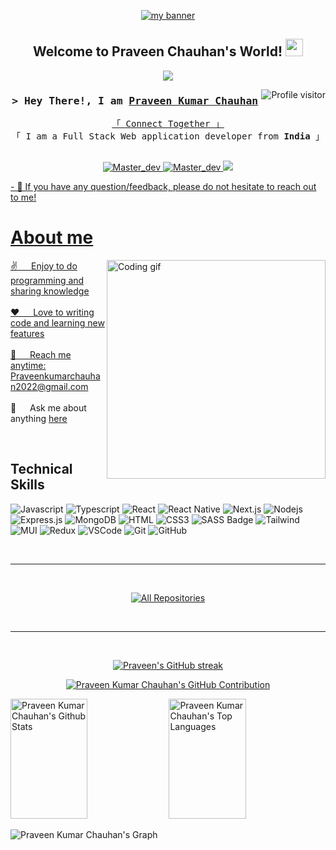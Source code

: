 <p align="center">
  <a href="https://github.com/Praveen-2022" target="_blank" rel="norefferrer">
    <img src="https://github.com/Praveen-2022/Praveen-2022/assets/110144648/1938b01f-5bda-4034-b3f5-d6801e7b948b" alt="my banner">
  </a>
</p>
<h2 align="center">
  Welcome to Praveen Chauhan's World!
  <img src="https://media.giphy.com/media/hvRJCLFzcasrR4ia7z/giphy.gif" width="28">
</h2>



<p align="center">
  <a href="https://github.com/Praveen-2022"><img src="https://readme-typing-svg.herokuapp.com/?lines=Full%20Stack%20Web%20Developer;Front%20End%20Developer;1.5%2B%20years%20of%20coding%20experience;Always%20learning%20new%20things&center=true&width=380&height=45"></a>
</p>



<a href="https://komarev.com/ghpvc/?username=Praveen-2022">
  <img align="right" src="https://komarev.com/ghpvc/?username=Praveen-2022&label=Visitors&color=0e75b6&style=flat" alt="Profile visitor" />
</a>

<!-- Intro  -->
<h3 align="center">
        <samp>&gt; Hey There!, I am
                <b><a target="_blank" href="https://praveendev.vercel.app">Praveen Kumar Chauhan</a></b>
        </samp>
</h3>


<p align="center"> 
  <samp>
    <a href="https://www.praveendev.vercel.app">「 Connect Together 」</a>
    <br>
    「 I am a Full Stack Web application developer from <b>India</b> 」
    <br>
    <br>
  </samp>
</p>

<p align="center">
 <a href="https://praveendev.vercel.app" target="blank">
  <img src="https://img.shields.io/badge/Website-DC143C?style=for-the-badge&logo=medium&logoColor=white" alt="Master_dev" />
 </a>
 <a href="https://www.linkedin.com/in/praveen-vbspu/" target="_blank">
  <img src="https://img.shields.io/badge/LinkedIn-0077B5?style=for-the-badge&logo=linkedin&logoColor=white" alt="Master_dev"/>
 </a>
 <a href="https://twitter.com/Praveen52" target="_blank">
  <img src="https://img.shields.io/badge/Twitter-1DA1F2?style=for-the-badge&logo=twitter&logoColor=white" />
 <!-- </a>
 <a href="https://instagram.com/alsiam_dev" target="_blank">
  <img src="https://img.shields.io/badge/Instagram-fe4164?style=for-the-badge&logo=instagram&logoColor=white" alt="alsiam" />
 </a>  -->
</p>
   - 💬 If you have any question/feedback, please do not hesitate to reach out to me!
<br />

<!-- About Section -->
 # About me
 
<p>
 <img align="right" width="350" src="/assets/programmer.gif" alt="Coding gif" />
  
 ✌️ &emsp; Enjoy to do programming and sharing knowledge <br/><br/>
 ❤️ &emsp; Love to writing code and learning new features<br/><br/>
 📧 &emsp; Reach me anytime: Praveenkumarchauhan2022@gmail.com<br/><br/>
 💬 &emsp; Ask me about anything [here](https://github.com/Praveen-2022/Praveen-2022/issues)

</p>

<br/>

## Technical Skills

![Javascript](https://img.shields.io/badge/Javascript-F0DB4F?style=for-the-badge&labelColor=black&logo=javascript&logoColor=F0DB4F)
![Typescript](https://img.shields.io/badge/Typescript-007acc?style=for-the-badge&labelColor=black&logo=typescript&logoColor=007acc)
![React](https://img.shields.io/badge/-React-61DBFB?style=for-the-badge&labelColor=black&logo=react&logoColor=61DBFB)
![React Native](https://img.shields.io/badge/React_Native-20232A?style=for-the-badge&logo=react&logoColor=61DAFB)
![Next.js](https://img.shields.io/badge/next.js-000000?style=for-the-badge&logo=nextdotjs&logoColor=white)
![Nodejs](https://img.shields.io/badge/Nodejs-3C873A?style=for-the-badge&labelColor=black&logo=node.js&logoColor=3C873A)
![Express.js](https://img.shields.io/badge/Express.js-000000?style=for-the-badge&logo=express&logoColor=white)
![MongoDB](https://img.shields.io/badge/MongoDB-4EA94B?style=for-the-badge&logo=mongodb&logoColor=white)
![HTML](https://img.shields.io/badge/HTML5-E34F26?style=for-the-badge&logo=html5&logoColor=white)
![CSS3](https://img.shields.io/badge/CSS3-1572B6?style=for-the-badge&logo=css3&logoColor=white)
![SASS Badge](https://img.shields.io/badge/Sass-CC6699?style=for-the-badge&logo=sass&logoColor=white)
![Tailwind](https://img.shields.io/badge/Tailwind_CSS-092749?style=for-the-badge&logo=tailwindcss&logoColor=06B6D4&labelColor=000000)
![MUI](https://img.shields.io/badge/MUI-%230081CB.svg?style=for-the-badge&logo=mui&logoColor=white)
![Redux](https://img.shields.io/badge/Redux-593D88?style=for-the-badge&logo=redux&logoColor=white)
![VSCode](https://img.shields.io/badge/Visual_Studio-0078d7?style=for-the-badge&logo=visual%20studio&logoColor=white)
![Git](https://img.shields.io/badge/Git-F05032?style=for-the-badge&logo=git&logoColor=white)
![GitHub](https://img.shields.io/badge/github-%23121011.svg?style=for-the-badge&logo=github&logoColor=white)
<br/>

<!-- ## Top Open Source - -->
<!-- [![Web Projects](https://github-readme-stats.vercel.app/api/pin/?username=alsiam&repo=web-projects&border_color=7F3FBF&bg_color=0D1117&title_color=C9D1D9&text_color=8B949E&icon_color=7F3FBF)](https://github.com/alsiam/web-projects)
[![Al Folio](https://github-readme-stats.vercel.app/api/pin/?username=alsiam&repo=al-folio&border_color=7F3FBF&bg_color=0D1117&title_color=C9D1D9&text_color=8B949E&icon_color=7F3FBF)](https://github.com/alsiam/al-folio)
[![Al Siam Readme](https://github-readme-stats.vercel.app/api/pin/?username=alsiam&repo=alsiam&border_color=7F3FBF&bg_color=0D1117&title_color=C9D1D9&text_color=8B949E&icon_color=7F3FBF)](https://github.com/alsiam/alsiam)
[![Al Siam Teminal](https://github-readme-stats.vercel.app/api/pin/?username=alsiam&repo=alsiam.github.io&border_color=7F3FBF&bg_color=0D1117&title_color=C9D1D9&text_color=8B949E&icon_color=7F3FBF)](https://github.com/alsiam/alsiam.github.io) -->
<br>
<hr/>
<br>

<p align="center">
  <a href="https://github.com/Praveen-2022?tab=repositories" target="_blank"><img alt="All Repositories" title="All Repositories" src="https://img.shields.io/badge/-All%20Repos-2962FF?style=for-the-badge&logo=koding&logoColor=white"/></a>
</p>

<br/>
<hr/>
<br/>

<p align="center">
  <a href="https://github.com/Praveen-2022">
    <img src="https://github-readme-streak-stats.herokuapp.com/?user=Praveen-2022&theme=radical&border=7F3FBF&background=0D1117" alt="Praveen's GitHub streak"/>
  </a>
</p>

<p align="center">
  <a href="https://github.com/Praveen-2022">
    <img src="https://github-profile-summary-cards.vercel.app/api/cards/profile-details?username=Praveen-2022&theme=radical" alt="Praveen Kumar Chauhan's GitHub Contribution"/>
  </a>
</p>

<a> 
    <a href="https://github.com/Praveen-2022"><img alt="Praveen Kumar Chauhan's Github Stats" src="https://denvercoder1-github-readme-stats.vercel.app/api?username=Praveen-2022&show_icons=true&count_private=true&theme=react&border_color=7F3FBF&bg_color=0D1117&title_color=F85D7F&icon_color=F8D866" height="192px" width="49.5%"/></a>
  <a href="https://github.com/Praveen-2022"><img alt="Praveen Kumar Chauhan's Top Languages" src="https://denvercoder1-github-readme-stats.vercel.app/api/top-langs/?username=Praveen-2022&langs_count=8&layout=compact&theme=react&border_color=7F3FBF&bg_color=0D1117&title_color=F85D7F&icon_color=F8D866" height="192px" width="49.5%"/></a>
  <br/>
</a>

![Praveen Kumar Chauhan's Graph](https://github-readme-activity-graph.vercel.app/graph?username=Praveen-2022&custom_title=Praveen%20Kumar%20Chauhan's%20GitHub%20Activity%20Graph&bg_color=0D1117&color=7F3FBF&line=7F3FBF&point=7F3FBF&area_color=FFFFFF&title_color=FFFFFF&area=true)
